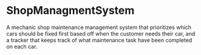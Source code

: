 # ShopManagmentSystem
A mechanic shop maintenance management system that prioritizes which cars should be fixed first based off when the customer needs their car, and a tracker that keeps track of what maintenance task have been completed on each car.  